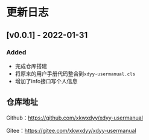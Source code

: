 # 更新日志

## [v0.0.1] - 2022-01-31

### Added
- 完成仓库搭建
- 将原来的用户手册代码整合到`xdyy-usermanual.cls`
- 增加了info接口写个人信息

## 仓库地址

Github：https://github.com/xkwxdyy/xdyy-usermanual

Gitee：https://gitee.com/xkwxdyy/xdyy-usermanual

